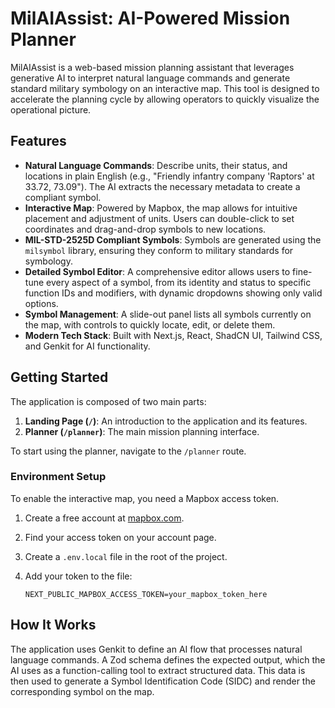 # MilAIAssist: AI-Powered Mission Planner

MilAIAssist is a web-based mission planning assistant that leverages generative AI to interpret natural language commands and generate standard military symbology on an interactive map. This tool is designed to accelerate the planning cycle by allowing operators to quickly visualize the operational picture.

## Features

-   **Natural Language Commands**: Describe units, their status, and locations in plain English (e.g., "Friendly infantry company 'Raptors' at 33.72, 73.09"). The AI extracts the necessary metadata to create a compliant symbol.
-   **Interactive Map**: Powered by Mapbox, the map allows for intuitive placement and adjustment of units. Users can double-click to set coordinates and drag-and-drop symbols to new locations.
-   **MIL-STD-2525D Compliant Symbols**: Symbols are generated using the `milsymbol` library, ensuring they conform to military standards for symbology.
-   **Detailed Symbol Editor**: A comprehensive editor allows users to fine-tune every aspect of a symbol, from its identity and status to specific function IDs and modifiers, with dynamic dropdowns showing only valid options.
-   **Symbol Management**: A slide-out panel lists all symbols currently on the map, with controls to quickly locate, edit, or delete them.
-   **Modern Tech Stack**: Built with Next.js, React, ShadCN UI, Tailwind CSS, and Genkit for AI functionality.

## Getting Started

The application is composed of two main parts:

1.  **Landing Page (`/`)**: An introduction to the application and its features.
2.  **Planner (`/planner`)**: The main mission planning interface.

To start using the planner, navigate to the `/planner` route.

### Environment Setup

To enable the interactive map, you need a Mapbox access token.

1.  Create a free account at [mapbox.com](https://www.mapbox.com).
2.  Find your access token on your account page.
3.  Create a `.env.local` file in the root of the project.
4.  Add your token to the file:

    ```
    NEXT_PUBLIC_MAPBOX_ACCESS_TOKEN=your_mapbox_token_here
    ```

## How It Works

The application uses Genkit to define an AI flow that processes natural language commands. A Zod schema defines the expected output, which the AI uses as a function-calling tool to extract structured data. This data is then used to generate a Symbol Identification Code (SIDC) and render the corresponding symbol on the map.
